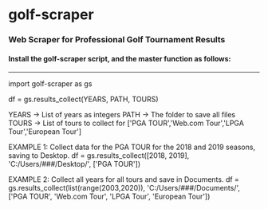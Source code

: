 # golf-scraper
### Web Scraper for Professional Golf Tournament Results

#### Install the golf-scraper script, and the master function as follows:

------------------------------------------------------------

import golf-scraper as gs

df = gs.results_collect(YEARS, PATH, TOURS)

YEARS -> List of years as integers
PATH -> The folder to save all files
TOURS -> List of tours to collect for ['PGA TOUR','Web.com Tour','LPGA Tour','European Tour']

EXAMPLE 1:
Collect data for the PGA TOUR for the 2018 and 2019 seasons, saving to Desktop.
df = gs.results_collect([2018, 2019], 'C:/Users/###/Desktop/', ['PGA TOUR'])

EXAMPLE 2:
Collect all years for all tours and save in Documents.
df = gs.results_collect(list(range(2003,2020)), 'C:/Users/###/Documents/', ['PGA TOUR', 'Web.com Tour', 'LPGA Tour', 'European Tour'])
